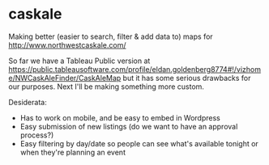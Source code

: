 caskale
=======

Making better (easier to search, filter & add data to) maps for http://www.northwestcaskale.com/

So far we have a Tableau Public version at https://public.tableausoftware.com/profile/eldan.goldenberg8774#!/vizhome/NWCaskAleFinder/CaskAleMap but it has some serious drawbacks for our purposes.  Next I'll be making something more custom.

Desiderata:

* Has to work on mobile, and be easy to embed in Wordpress
* Easy submission of new listings (do we want to have an approval process?)
* Easy filtering by day/date so people can see what's available tonight or when they're planning an event
